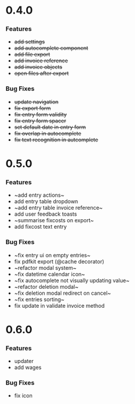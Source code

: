 # 0.4.0

### Features

- ~~add settings~~
- ~~add autocomplete component~~
- ~~add file export~~
- ~~add invoice reference~~
- ~~add invoice objects~~
- ~~open files after export~~

### Bug Fixes

- ~~update navigation~~
- ~~fix export form~~
- ~~fix entry form validity~~
- ~~fix entry form spacer~~
- ~~set default date in entry form~~
- ~~fix overlap in autocomplete~~
- ~~fix text recognition in autcomplete~~

# 0.5.0

### Features

- ~add entry actions~
- add entry table dropdown
- ~add entry table invoice reference~
- add user feedback toasts
- ~summarise fixcosts on export~
- add fixcost text entry

### Bug Fixes

- ~fix entry ui on empty entries~
- fix pdfkit export (@cache decorator)
- ~refactor modal system~
- ~fix datetime calendar icon~
- ~fix autocomplete not visually updating value~
- ~refactor deletion modal~
- ~fix deletion modal redirect on cancel~
- ~fix entries sorting~
- fix update in validate invoice method
# 0.6.0

### Features

- updater
- add wages

### Bug Fixes

- fix icon
